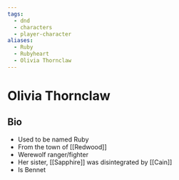 ```yaml
---
tags:
  - dnd
  - characters
  - player-character
aliases:
  - Ruby
  - Rubyheart
  - Olivia Thornclaw
---
```

# Olivia Thornclaw
## Bio
- Used to be named Ruby
- From the town of [[Redwood]]
- Werewolf ranger/fighter
- Her sister, [[Sapphire]] was disintegrated by [[Cain]]
- Is Bennet